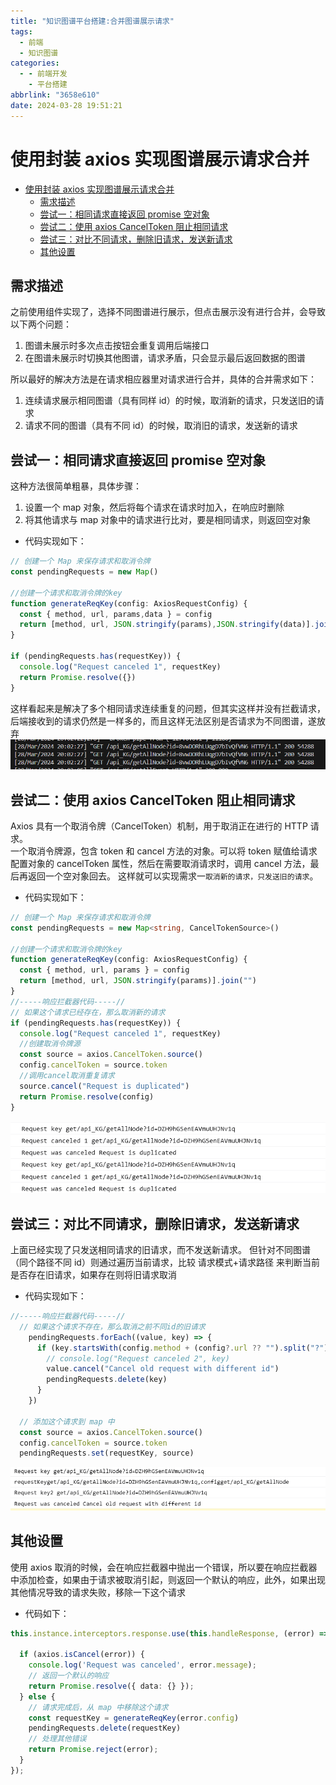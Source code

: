 ```yaml
---
title: "知识图谱平台搭建:合并图谱展示请求"
tags:
  - 前端
  - 知识图谱
categories:
  - - 前端开发
    - 平台搭建
abbrlink: "3658e610"
date: 2024-03-28 19:51:21
---
```


<!-- @format -->

# 使用封装 axios 实现图谱展示请求合并

- [使用封装 axios 实现图谱展示请求合并](#使用封装axios-实现图谱展示请求合并)
  - [需求描述](#需求描述)
  - [尝试一：相同请求直接返回 promise 空对象](#尝试一相同请求直接返回promise空对象)
  - [尝试二：使用 axios CancelToken 阻止相同请求](#尝试二使用axios-canceltoken-阻止相同请求)
  - [尝试三：对比不同请求，删除旧请求，发送新请求](#尝试三对比不同请求删除旧请求发送新请求)
  - [其他设置](#其他设置)
  <!--more-->

## 需求描述

之前使用组件实现了，选择不同图谱进行展示，但点击展示没有进行合并，会导致以下两个问题：

1. 图谱未展示时多次点击按钮会重复调用后端接口
2. 在图谱未展示时切换其他图谱，请求矛盾，只会显示最后返回数据的图谱

所以最好的解决方法是在请求相应器里对请求进行合并，具体的合并需求如下：

1. 连续请求展示相同图谱（具有同样 id）的时候，取消新的请求，只发送旧的请求
2. 请求不同的图谱（具有不同 id）的时候，取消旧的请求，发送新的请求

## 尝试一：相同请求直接返回 promise 空对象

这种方法很简单粗暴，具体步骤：

1. 设置一个 map 对象，然后将每个请求在请求时加入，在响应时删除
2. 将其他请求与 map 对象中的请求进行比对，要是相同请求，则返回空对象

- 代码实现如下：

```TypeScript
// 创建一个 Map 来保存请求和取消令牌
const pendingRequests = new Map()

//创建一个请求和取消令牌的key
function generateReqKey(config: AxiosRequestConfig) {
  const { method, url, params,data } = config
  return [method, url, JSON.stringify(params),JSON.stringify(data)].join("")
}

if (pendingRequests.has(requestKey)) {
  console.log("Request canceled 1", requestKey)
  return Promise.resolve({})
}
```

这样看起来是解决了多个相同请求连续重复的问题，但其实这样并没有拦截请求，后端接收到的请求仍然是一样多的，而且这样无法区别是否请求为不同图谱，遂放弃
![后端响应界面](../images/blog-2024-03-28-21-23-56.png)

## 尝试二：使用 axios CancelToken 阻止相同请求

Axios 具有一个取消令牌（CancelToken）机制，用于取消正在进行的 HTTP 请求。  
一个取消令牌源，包含 token 和 cancel 方法的对象。可以将 token 赋值给请求配置对象的 cancelToken 属性，然后在需要取消请求时，调用 cancel 方法，最后再返回一个空对象回去。
这样就可以实现需求一`取消新的请求，只发送旧的请求`。

- 代码实现如下：

```TypeScript
// 创建一个 Map 来保存请求和取消令牌
const pendingRequests = new Map<string, CancelTokenSource>()

//创建一个请求和取消令牌的key
function generateReqKey(config: AxiosRequestConfig) {
  const { method, url, params } = config
  return [method, url, JSON.stringify(params)].join("")
}
//-----响应拦截器代码-----//
// 如果这个请求已经存在，那么取消新的请求
if (pendingRequests.has(requestKey)) {
  console.log("Request canceled 1", requestKey)
  //创建取消令牌源
  const source = axios.CancelToken.source()
  config.cancelToken = source.token
  //调用cancel取消重复请求
  source.cancel("Request is duplicated")
  return Promise.resolve(config)
}
```

![实现截图](../images/blog-2024-03-28-21-19-39.png)

## 尝试三：对比不同请求，删除旧请求，发送新请求

上面已经实现了只发送相同请求的旧请求，而不发送新请求。
但针对不同图谱（同个路径不同 id）则通过遍历当前请求，比较 请求模式+请求路径 来判断当前是否存在旧请求，如果存在则将旧请求取消

- 代码实现如下：

```TypeScript
//-----响应拦截器代码-----//
  // 如果这个请求不存在，那么取消之前不同id的旧请求
    pendingRequests.forEach((value, key) => {
      if (key.startsWith(config.method + (config?.url ?? "").split("?")[0])) {
        // console.log("Request canceled 2", key)
        value.cancel("Cancel old request with different id")
        pendingRequests.delete(key)
      }
    })

  // 添加这个请求到 map 中
  const source = axios.CancelToken.source()
  config.cancelToken = source.token
  pendingRequests.set(requestKey, source)
```

![实现截图2](../images/blog-2024-03-28-21-18-30.png)

## 其他设置

使用 axios 取消的时候，会在响应拦截器中抛出一个错误，所以要在响应拦截器中添加检查，如果由于请求被取消引起，则返回一个默认的响应，此外，如果出现其他情况导致的请求失败，移除一下这个请求

- 代码如下：

```TypeScript
this.instance.interceptors.response.use(this.handleResponse, (error) => {

  if (axios.isCancel(error)) {
    console.log('Request was canceled', error.message);
    // 返回一个默认的响应
    return Promise.resolve({ data: {} });
  } else {
    // 请求完成后，从 map 中移除这个请求
    const requestKey = generateReqKey(error.config)
    pendingRequests.delete(requestKey)
    // 处理其他错误
    return Promise.reject(error);
  }
});
```
